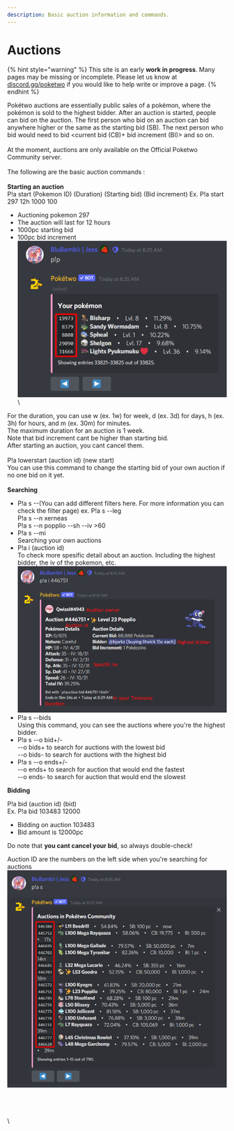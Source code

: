 ```yaml
---
description: Basic auction information and commands.
---
```


# Auctions

{% hint style="warning" %}
This site is an early **work in progress**. Many pages may be missing or incomplete. Please let us know at [discord.gg/poketwo](https://discord.gg/poketwo) if you would like to help write or improve a page.
{% endhint %}

Pokétwo auctions are essentially public sales of a pokémon, where the pokémon is sold to the highest bidder. After an auction is started, people can bid on the auction. The first person who bid on an auction can bid anywhere higher or the same as the starting bid (SB). The next person who bid would need to bid \<current bid (CB)+ bid increment (BI)> and so on.\
\
At the moment, auctions are only available on the Official Poketwo Community server.  \
\
The following are the basic auction commands :\
\
**Starting an auction**\
P!a start (Pokemon ID) (Duration) (Starting bid) (Bid increment) Ex. P!a start 297 12h 1000 100

* Auctioning pokemon 297
* The auction will last for 12 hours
* 1000pc starting bid
* 100pc bid increment\
  ![](<../.gitbook/assets/image (30).png>)\
  \


For the duration, you can use w (ex. 1w) for week, d (ex. 3d) for days, h (ex. 3h) for hours, and m (ex. 30m) for minutes.\
The maximum duration for an auction is 1 week.\
Note that bid increment cant be higher than starting bid.\
After starting an auction, you cant cancel them.\
\
P!a lowerstart (auction id) (new start)\
You can use this command to change the starting bid of your own auction if no one bid on it yet.\
\
**Searching**

* P!a s --(You can add different filters here. For more information you can check the filter page) ex. P!a s --leg \
  &#x20;     P!a s --n xerneas \
  &#x20;     P!a s --n popplio --sh --iv >60
* P!a s --mi \
  Searching your own auctions
* P!a i (auction id) \
  To check more spesific detail about an auction. Including the highest bidder, the iv of the pokemon, etc. \
  ![](<../.gitbook/assets/image (34).png>)
* P!a s --bids\
  Using this command, you can see the auctions where you're the highest bidder.
* P!a s --o bid+/-\
  \--o bids+ to search for auctions with the lowest bid\
  \--o bids- to search for auctions with the highest bid
* P!a s --o ends+/-\
  \--o ends+ to search for auction that would end the fastest\
  \--o ends- to search for auction that would end the slowest

**Bidding**

P!a bid (auction id) (bid)\
Ex. P!a bid 103483 12000

* Bidding on auction 103483
* Bid amount is 12000pc

Do note that **you cant cancel your bid**, so always double-check!

Auction ID are the numbers on the left side when you're searching for auctions\
![](<../.gitbook/assets/image (22).png>)

\
\
\
\

